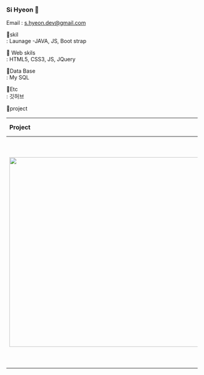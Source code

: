 ### Si Hyeon  🌱 

Email : s.hyeon.dev@gmail.com


🌱skil <br>
  : Launage -JAVA, JS, Boot strap

🌱 Web skils <br>
  : HTML5, CSS3, JS, JQuery

🌱Data Base <br>
  : My SQL
  
🌱Etc <br>
  : 깃허브

🌱project <br>


|Project|SHINNA HOTEL|
|:--|--|
|<img src="https://user-images.githubusercontent.com/69497828/103214520-f8c97e80-4953-11eb-8c67-6ab2370f397c.jpg" width="500" height="500">|기간<br> : 2020.12.01. ~ 진행중<br><br>팀원<br> : 3명<br><br>설명<br> : 호텔 사이트이며 회원제로 객실을 예약하는 시스템의 홈페이지입니다.<br><br>담당(디자인 & 개발)<br>&nbsp;&nbsp;&nbsp;&nbsp;&nbsp;: 홈페이지 메인(호텔사진, 예약) 로그인, 회원가입, 부대시설, 관리자(예약확인, 회원관리), 홈페이지 로고|

<!--
**sihyeon01/sihyeon01** is a ✨ _special_ ✨ repository because its `README.md` (this file) appears on your GitHub profile.

Here are some ideas to get you started:

- 🔭 I’m currently working on ...
- 🌱 I’m currently learning ...
- 👯 I’m looking to collaborate on ...
- 🤔 I’m looking for help with ...
- 💬 Ask me about ...
- 📫 How to reach me: ...
- 😄 Pronouns: ...
- ⚡ Fun fact: ...
-->
